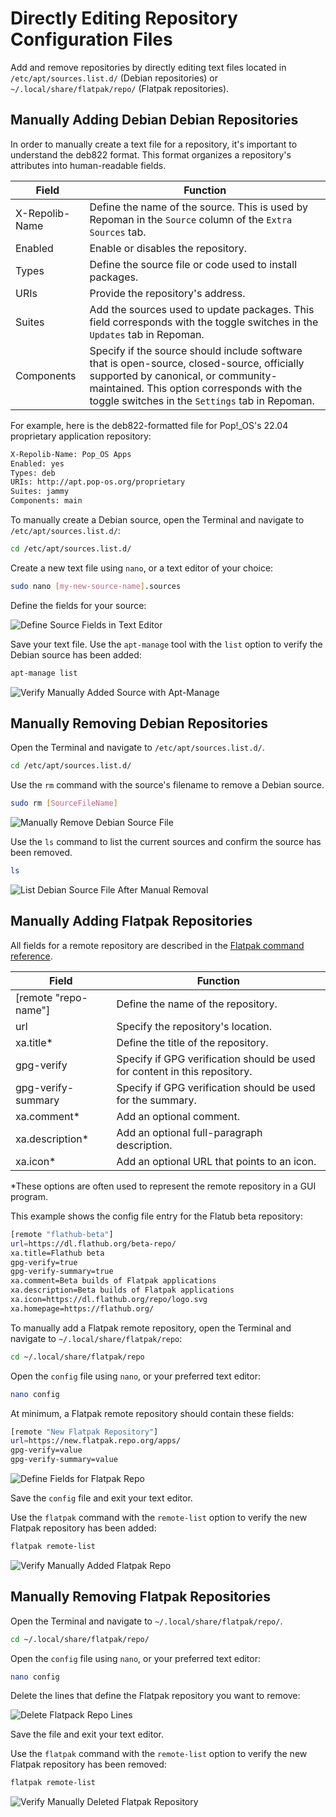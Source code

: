 # Directly Editing Repository Configuration Files

Add and remove repositories by directly editing text files located in `/etc/apt/sources.list.d/` (Debian repositories) or `~/.local/share/flatpak/repo/` (Flatpak repositories).

## Manually Adding Debian Debian Repositories

In order to manually create a text file for a repository, it's important to understand the deb822 format. This format organizes a repository's attributes into human-readable fields.

| Field | Function |
|-------|----------|
| X-Repolib-Name | Define the name of the source. This is used by Repoman in the `Source` column of the `Extra Sources` tab.|
| Enabled | Enable or disables the repository.|
| Types | Define the source file or code used to install packages.|
| URIs | Provide the repository's address.|
| Suites | Add the sources used to update packages. This field corresponds with the toggle switches in the `Updates` tab in Repoman.|
| Components | Specify if the source should include software that is open-source, closed-source, officially supported by canonical, or community-maintained. This option corresponds with the toggle switches in the `Settings` tab in Repoman.|

For example, here is the deb822-formatted file for Pop!\_OS's 22.04 proprietary application repository:

```bash
X-Repolib-Name: Pop_OS Apps
Enabled: yes
Types: deb
URIs: http://apt.pop-os.org/proprietary
Suites: jammy
Components: main
```

To manually create a Debian source, open the Terminal and navigate to `/etc/apt/sources.list.d/`:

```bash
cd /etc/apt/sources.list.d/
```

Create a new text file using `nano`, or a text editor of your choice:

```bash
sudo nano [my-new-source-name].sources
```

Define the fields for your source:

![Define Source Fields in Text Editor](/images/manage-repos/define-debian-source-fields.png)

Save your text file. Use the `apt-manage` tool with the `list` option to verify the Debian source has been added:

```bash
apt-manage list
```

![Verify Manually Added Source with Apt-Manage](/images/manage-repos/verify-manually-added-debian-source.png)

## Manually Removing Debian Repositories

Open the Terminal and navigate to `/etc/apt/sources.list.d/`.

```bash
cd /etc/apt/sources.list.d/
```

Use the `rm` command with the source's filename to remove a Debian source.

```bash
sudo rm [SourceFileName]
```

![Manually Remove Debian Source File](/images/manage-repos/manually-remove-debian-source.png)

Use the `ls` command to list the current sources and confirm the source has been removed.

```bash
ls
```

![List Debian Source File After Manual Removal](/images/manage-repos/verify-manually-removed-debian-source.png)

## Manually Adding Flatpak Repositories

All fields for a remote repository are described in the [Flatpak command reference](https://docs.flatpak.org/en/latest/flatpak-command-reference.html).

| Field | Function |
|-------|----------|
| [remote "repo-name"] | Define the name of the repository. |
| url | Specify the repository's location. |
| xa.title* | Define the title of the repository. |
| gpg-verify | Specify if GPG verification should be used for content in this repository. |
| gpg-verify-summary | Specify if GPG verification should be used for the summary. |
| xa.comment* | Add an optional comment. |
| xa.description* | Add an optional full-paragraph description. |
| xa.icon* | Add an optional URL that points to an icon. |

*These options are often used to represent the remote repository in a GUI program.

This example shows the config file entry for the Flatub beta repository:

```bash
[remote "flathub-beta"]
url=https://dl.flathub.org/beta-repo/
xa.title=Flathub beta
gpg-verify=true
gpg-verify-summary=true
xa.comment=Beta builds of Flatpak applications
xa.description=Beta builds of Flatpak applications
xa.icon=https://dl.flathub.org/repo/logo.svg
xa.homepage=https://flathub.org/
```

To manually add a Flatpak remote repository, open the Terminal and navigate to `~/.local/share/flatpak/repo`:

```bash
cd ~/.local/share/flatpak/repo
```

Open the `config` file using `nano`, or your preferred text editor:

```bash
nano config
```

At minimum, a Flatpak remote repository should contain these fields:

```bash
[remote "New Flatpak Repository"]
url=https://new.flatpak.repo.org/apps/
gpg-verify=value
gpg-verify-summary=value
```

![Define Fields for Flatpak Repo](/images/manage-repos/define-fields-for-flatpak-repo.png)

Save the `config` file and exit your text editor.

Use the `flatpak` command with the `remote-list` option to verify the new Flatpak repository has been added:

```bash
flatpak remote-list
```

![Verify Manually Added Flatpak Repo](/images/manage-repos/verify-manually-added-flatpak-repo.png)

## Manually Removing Flatpak Repositories

Open the Terminal and navigate to `~/.local/share/flatpak/repo/`.

```bash
cd ~/.local/share/flatpak/repo/
```

Open the `config` file using `nano`, or your preferred text editor:

```bash
nano config
```

Delete the lines that define the Flatpak repository you want to remove:

![Delete Flatpack Repo Lines](/images/manage-repos/delete-flatpak-repo-lines.png)

Save the file and exit your text editor.

Use the `flatpak` command with the `remote-list` option to verify the new Flatpak repository has been removed:

```bash
flatpak remote-list
```

![Verify Manually Deleted Flatpak Repository](/images/manage-repos/verify-manually-deleted-flatpak-repository.png)